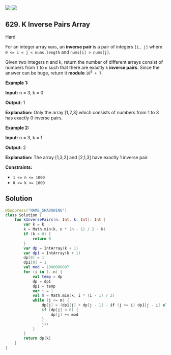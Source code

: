 [![](https://img.shields.io/github/stars/javadev/LeetCode-in-Kotlin?label=Stars&style=flat-square)](https://github.com/javadev/LeetCode-in-Kotlin)
[![](https://img.shields.io/github/forks/javadev/LeetCode-in-Kotlin?label=Fork%20me%20on%20GitHub%20&style=flat-square)](https://github.com/javadev/LeetCode-in-Kotlin/fork)

## 629\. K Inverse Pairs Array

Hard

For an integer array `nums`, an **inverse pair** is a pair of integers `[i, j]` where `0 <= i < j < nums.length` and `nums[i] > nums[j]`.

Given two integers n and k, return the number of different arrays consist of numbers from `1` to `n` such that there are exactly `k` **inverse pairs**. Since the answer can be huge, return it **modulo** <code>10<sup>9</sup> + 7</code>.

**Example 1:**

**Input:** n = 3, k = 0

**Output:** 1

**Explanation:** Only the array [1,2,3] which consists of numbers from 1 to 3 has exactly 0 inverse pairs.

**Example 2:**

**Input:** n = 3, k = 1

**Output:** 2

**Explanation:** The array [1,3,2] and [2,1,3] have exactly 1 inverse pair.

**Constraints:**

*   `1 <= n <= 1000`
*   `0 <= k <= 1000`

## Solution

```kotlin
@Suppress("NAME_SHADOWING")
class Solution {
    fun kInversePairs(n: Int, k: Int): Int {
        var k = k
        k = Math.min(k, n * (n - 1) / 2 - k)
        if (k < 0) {
            return 0
        }
        var dp = IntArray(k + 1)
        var dp1 = IntArray(k + 1)
        dp[0] = 1
        dp1[0] = 1
        val mod = 1000000007
        for (i in 1..n) {
            val temp = dp
            dp = dp1
            dp1 = temp
            var j = 1
            val m = Math.min(k, i * (i - 1) / 2)
            while (j <= m) {
                dp[j] = (dp1[j] + dp[j - 1] - if (j >= i) dp1[j - i] else 0) % mod
                if (dp[j] < 0) {
                    dp[j] += mod
                }
                j++
            }
        }
        return dp[k]
    }
}
```